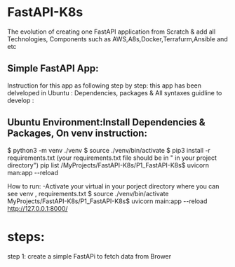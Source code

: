 # FastAPI-K8s
The evolution of  creating one FastAPI application from Scratch &amp; add all Technologies, Components such as AWS,A8s,Docker,Terrafurm,Ansible and etc


Simple FastAPI App:
--------------------
Instruction for this app as following step by step:
this app has been delveloped in  Ubuntu :
Dependencies, packages &  All syntaxes guidline to develop :

Ubuntu Environment:Install Dependencies & Packages, On venv  instruction:
---------------------------------------------------------------------------
$ python3 -m venv ./venv
$ source ./venv/bin/activate
$ pip3 install -r requirements.txt (your requirements.txt file should be in  " in your project directory")
   pip list
   /MyProjects/FastAPI-K8s/P1_FastAPI-K8s$ uvicorn man:app --reload

How to run:
-Activate your virtual in your porject directory where you can see  venv , requirements.txt 
   $ source ./venv/bin/activate
   MyProjects/FastAPI-K8s/P1_FastAPI-K8s$  uvicorn main:app --reload
   http://127.0.0.1:8000/

# steps:
step 1: create a simple FastAPi to fetch data from Brower
